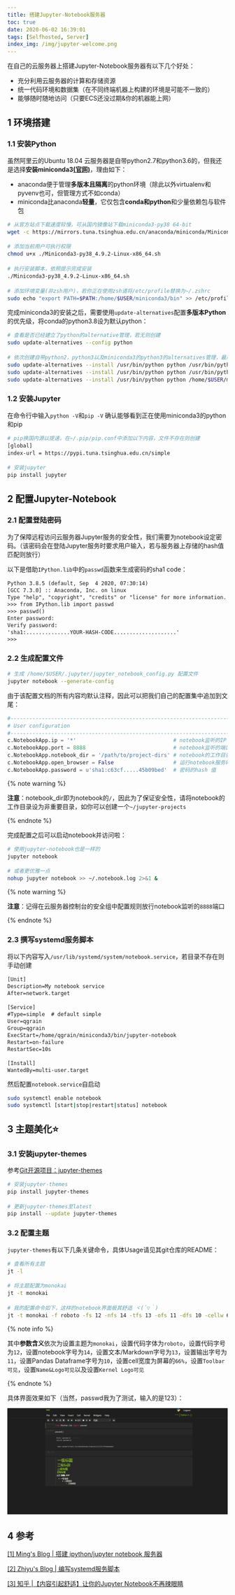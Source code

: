 ```yaml
---
title: 搭建Jupyter-Notebook服务器
toc: true
date: 2020-06-02 16:39:01
tags: [Selfhosted, Server]
index_img: /img/jupyter-welcome.png
---
```


在自己的云服务器上搭建Jupyter-Notebook服务器有以下几个好处：

<!--more-->

- 充分利用云服务器的计算和存储资源
- 统一代码环境和数据集（在不同终端机器上构建的环境是可能不一致的）
- 能够随时随地访问（只要ECS还没过期&你的机器能上网）

## 1 环境搭建

### 1.1 安装Python

虽然阿里云的Ubuntu 18.04 云服务器是自带python2.7和python3.6的，但我还是选择**安装miniconda3[(官网)](https://docs.conda.io/en/latest/miniconda.html)**，理由如下：

- anaconda便于管理**多版本且隔离**的python环境（除此以外virtualenv和pyvenv也可，但管理方式不如conda）
- miniconda比anaconda**轻量**，它仅包含**conda和python**和少量依赖包与软件包

```bash
# 从官方站点下载速度较慢，可从国内镜像站下载miniconda3-py38 64-bit
wget -c https://mirrors.tuna.tsinghua.edu.cn/anaconda/miniconda/Miniconda3-py38_4.9.2-Linux-x86_64.sh

# 添加当前用户可执行权限
chmod u+x ./Miniconda3-py38_4.9.2-Linux-x86_64.sh

# 执行安装脚本，依照提示完成安装
./Miniconda3-py38_4.9.2-Linux-x86_64.sh

# 添加环境变量(非zsh用户)，若你正在使用zsh请将/etc/profile替换为~/.zshrc
sudo echo "export PATH=$PATH:/home/$USER/miniconda3/bin" >> /etc/profile & source /etc/profile
```

完成miniconda3的安装之后，需要使用`update-alternatives`配置**多版本Python**的优先级，将conda的python3.8设为默认python：

```bash
# 查看是否已经建立了python的alternative管理，若无则创建
sudo update-alternatives --config python

# 依次创建自带python2，python3以及miniconda3的python3的alternatives管理，最后的数字为优先级，越大越高
sudo update-alternatives --install /usr/bin/python python /usr/bin/python2.7 1
sudo update-alternatives --install /usr/bin/python python /usr/bin/python3.6 2
sudo update-alternatives --install /usr/bin/python python /home/$USER/miniconda3/bin/python3 3
```

### 1.2 安装Jupyter

在命令行中输入`python -V`和`pip -V` 确认能够看到正在使用miniconda3的python和pip

```bash
# pip换国内源以提速，在~/.pip/pip.conf中添加以下内容，文件不存在则创建
[global]
index-url = https://pypi.tuna.tsinghua.edu.cn/simple

# 安装jupyter
pip install jupyter
```

## 2 配置Jupyter-Notebook

### 2.1 配置登陆密码

为了保障远程访问云服务器Jupyter服务的安全性，我们需要为notebook设定密码。（该密码会在登陆Jupyter服务时要求用户输入，若与服务器上存储的hash值匹配则放行）

以下是借助`IPython.lib`中的`passwd`函数来生成密码的sha1 code：

```ipython
Python 3.8.5 (default, Sep  4 2020, 07:30:14)
[GCC 7.3.0] :: Anaconda, Inc. on linux
Type "help", "copyright", "credits" or "license" for more information.
>>> from IPython.lib import passwd
>>> passwd()
Enter password:
Verify password:
'sha1:..............YOUR-HASH-CODE....................'
>>>
```

### 2.2 生成配置文件

```bash
# 生成 /home/$USER/.jupyter/jupyter_notebook_config.py 配置文件
jupyter notebook --generate-config
```

由于该配置文档的所有内容均默认注释，因此可以把我们自己的配置集中追加到文尾：

```python
#--------------------------------------------------------------------------
# User configuration
#--------------------------------------------------------------------------
c.NotebookApp.ip = '*'                               # notebook监听的IP
c.NotebookApp.port = 8888  							 # notebook监听的端口
c.NotebookApp.notebook_dir = '/path/to/project-dirs' # notebook的工作目录
c.NotebookApp.open_browser = False                   # 运行notebook服务时不打开浏览器
c.NotebookApp.password = u'sha1:c63cf.....45b09bed'  # 密码的hash 值

```

 {% note warning %} 

**注意**：notebook_dir即为notebook的`/`，因此为了保证安全性，请将notebook的工作目录设为非重要目录，如你可以创建一个`~/jupyter-projects`

 {% endnote %} 

完成配置之后可以启动notebook并访问啦：

```bash
# 使用jupyter-notebook也是一样的
jupyter notebook

# 或者更优雅一点
nohup jupyter notebook >> ~/.notebook.log 2>&1 &
```

 {% note warning %} 

**注意**：记得在云服务器控制台的安全组中配置规则放行notebook监听的`8888`端口

 {% endnote %} 

### 2.3 撰写systemd服务脚本

将以下内容写入`/usr/lib/systemd/system/notebook.service`，若目录不存在则手动创建

```shell
[Unit]
Description=My notebook service
After=network.target

[Service]
#Type=simple  # default simple
User=qgrain
Group=qgrain
ExecStart=/home/qgrain/miniconda3/bin/jupyter-notebook
Restart=on-failure
RestartSec=10s

[Install]
WantedBy=multi-user.target
```

然后配置`notebook.service`自启动

```bash
sudo systemctl enable notebook
sudo systemctl [start|stop|restart|status] notebook
```

## 3 主题美化⭐

### 3.1 安装jupyter-themes

参考[Git开源项目：jupyter-themes](https://github.com/dunovank/jupyter-themes)

```bash
# 安装jupyter-themes
pip install jupyter-themes

# 更新jupyter-themes至latest
pip install --update jupyter-themes
```

### 3.2 配置主题

`jupyter-themes`有以下几条关键命令，具体Usage请见其git仓库的README：

```bash
# 查看所有主题
jt -l

# 将主题配置为monokai
jt -t monokai

# 我的配置命令如下，这样的notebook界面极其舒适 ヾ(´▽｀)
jt -t monokai -f roboto -fs 12 -nfs 14 -tfs 13 -ofs 11 -dfs 10 -cellw 66% -T -N -kl
```

 {% note info %} 

其中**参数含义**依次为设置主题为`monokai`，设置代码字体为`roboto`，设置代码字号为`12`，设置notebook字号为`14`，设置文本/Markdown字号为`13`，设置输出字号为`11`，设置Pandas Dataframe字号为`10`，设置cell宽度为屏幕的`66%`，设置`Toolbar可见`，设置`Name&Logo可见`以及设置`Kernel Logo可见`

 {% endnote %} 

具体界面效果如下（当然，passwd我为了测试，输入的是123）：

![](https://raw.githubusercontent.com/QGrain/picgo-bed/main/figure-2022/202210061313149.png)

## 4 参考

[[1] Ming's Blog | 搭建 ipython/jupyter notebook 服务器](https://bitmingw.com/2017/07/09/run-jupyter-notebook-server/)

[[2] Zhiyu's Blog | 编写systemd服务脚本 ](https://qgrain.github.io/2020/05/12/%E7%BC%96%E5%86%99systemd%E6%9C%8D%E5%8A%A1%E8%84%9A%E6%9C%AC/)

[[3] 知乎 |【内容引起舒适】让你的Jupyter Notebook不再辣眼睛](https://zhuanlan.zhihu.com/p/46242116)